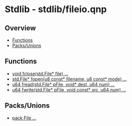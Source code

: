 
# Stdlib - stdlib/fileio.qnp

## Overview
 - [Functions](#functions)
 - [Packs/Unions](#packs-unions)


## Functions
 - [void fclose(std.File* file) ...]()
 - [std.File* fopen(u8 const* filename, u8 const* mode) ...]()
 - [u64 fread(std.File* pFile, void* dest, u64 num) ...]()
 - [u64 fwrite(std.File* pFile, void const* src, u64 num) ...]()

## Packs/Unions
 - [pack File ...]()

